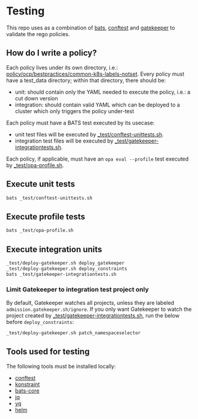 # Testing
This repo uses as a combination of [bats](https://github.com/bats-core/bats-core), [conftest](https://github.com/open-policy-agent/conftest) and
[gatekeeper](https://github.com/open-policy-agent/gatekeeper) to validate the rego policies.

## How do I write a policy?
Each policy lives under its own directory, i.e.: [policy/ocp/bestpractices/common-k8s-labels-notset](policy/ocp/bestpractices/common-k8s-labels-notset).
Every policy must have a test_data directory; within that directory, there should be:
- unit: should contain only the YAML needed to execute the policy, i.e.: a cut down version
- integration: should contain valid YAML which can be deployed to a cluster which only triggers the policy under-test

Each policy must have a BATS test executed by its usecase:
- unit test files will be executed by [_test/conftest-unittests.sh](_test/conftest-unittests.sh).
- integration test files will be executed by [_test/gatekeeper-integrationtests.sh](_test/gatekeeper-integrationtests.sh). 

Each policy, if applicable, must have an `opa eval --profile` test executed by [_test/opa-profile.sh](_test/opa-profile.sh).

## Execute unit tests
```bash
bats _test/conftest-unittests.sh
```

## Execute profile tests
```bash
bats _test/opa-profile.sh
```

## Execute integration units
```bash
_test/deploy-gatekeeper.sh deploy_gatekeeper
_test/deploy-gatekeeper.sh deploy_constraints
bats _test/gatekeeper-integrationtests.sh
```

### Limit Gatekeeper to integration test project only
By default, Gatekeeper watches all projects, unless they are labeled `admission.gatekeeper.sh/ignore`.
If you only want Gatekeeper to watch the project created by [_test/gatekeeper-integrationtests.sh](_test/gatekeeper-integrationtests.sh),
run the below before `deploy_constraints`:

```bash
_test/deploy-gatekeeper.sh patch_namespaceselector
```

## Tools used for testing
The following tools must be installed locally:

- [conftest](https://www.conftest.dev/install)
- [konstraint](https://github.com/plexsystems/konstraint#installation)
- [bats-core](https://github.com/bats-core/bats-core)
- [jq](https://stedolan.github.io/jq/download)
- [yq](https://pypi.org/project/yq)
- [helm](https://helm.sh/)
